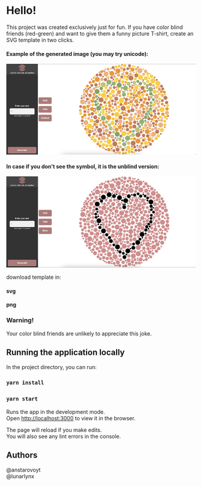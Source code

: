 # Hello!

This project was created exclusively just for fun. If you have color blind friends (red-green) and want to give them a funny picture T-shirt, create an SVG template in two clicks.

#### Example of the generated image (you may try unicode):
![Example blind](md/blind.png)

#### In case if you don't see the symbol, it is the unblind version:
![Example unblind](md/unblind.png)

download template in:
#### svg
#### png

### Warning!
Your color blind friends are unlikely to appreciate this joke.

## Running the application locally

In the project directory, you can run:

### `yarn install`
### `yarn start`

Runs the app in the development mode.\
Open [http://localhost:3000](http://localhost:3000) to view it in the browser.

The page will reload if you make edits.\
You will also see any lint errors in the console.

## Authors
@anstarovoyt\
@lunarlynx
